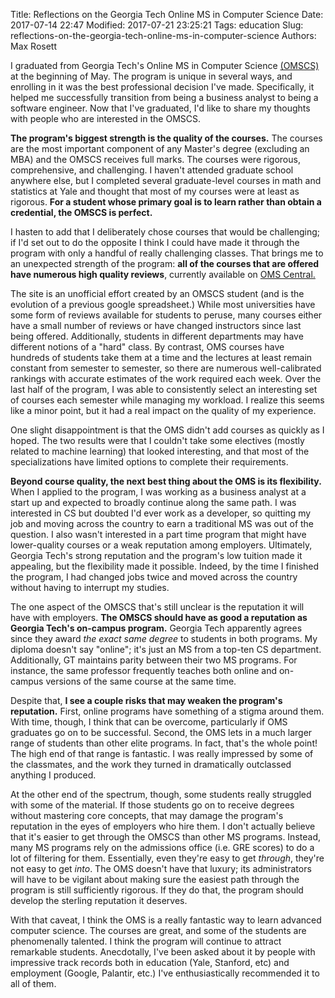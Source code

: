 Title: Reflections on the Georgia Tech Online MS in Computer Science
Date: 2017-07-14 22:47
Modified: 2017-07-21 23:25:21
Tags: education
Slug: reflections-on-the-georgia-tech-online-ms-in-computer-science
Authors: Max Rosett

I graduated from Georgia Tech's Online MS in Computer Science [(OMSCS)](www.omscs.gatech.edu) at the beginning of May. The program is unique in several ways, and enrolling in it was the best professional decision I've made. Specifically, it helped me successfully transition from being a business analyst to being a software engineer. Now that I've graduated, I'd like to share my thoughts with people who are interested in the OMSCS.

**The program's biggest strength is the quality of the courses.** The courses are the most important component of any Master's degree (excluding an MBA) and the OMSCS receives full marks. The courses were rigorous, comprehensive, and challenging. I haven't attended graduate school anywhere else, but I completed several graduate-level courses in math and statistics at Yale and thought that most of my courses were at least as rigorous. **For a student whose primary goal is to learn rather than obtain a credential, the OMSCS is perfect.**

I hasten to add that I deliberately chose courses that would be challenging; if I'd set out to do the opposite I think I could have made it through the program with only a handful of really challenging classes. That brings me to an unexpected strength of the program: **all of the courses that are offered have numerous high quality reviews**, currently available on [OMS Central.](https://omscentral.com/reviews)

The site is an unofficial effort created by an OMSCS student (and is the evolution of a previous google spreadsheet.) While most universities have some form of reviews available for students to peruse, many courses either have a small number of reviews or have changed instructors since last being offered. Additionally, students in different departments may have different notions of a \"hard\" class. By contrast, OMS courses have hundreds of students take them at a time and the lectures at least remain constant from semester to semester, so there are numerous well-calibrated rankings with accurate estimates of the work required each week. Over the last half of the program, I was able to consistently select an interesting set of courses each semester while managing my workload. I realize this seems like a minor point, but it had a real impact on the quality of my experience.

One slight disappointment is that the OMS didn't add courses as quickly as I hoped. The two results were that I couldn't take some electives (mostly related to machine learning) that looked interesting, and that most of the specializations have limited options to complete their requirements. 

**Beyond course quality, the next best thing about the OMS is its flexibility.** When I applied to the program, I was working as a business analyst at a start up and expected to broadly continue along the same path. I was interested in CS but doubted I'd ever work as a developer, so quitting my job and moving across the country to earn a traditional MS was out of the question. I also wasn't interested in a part time program that might have lower-quality courses or a weak reputation among employers. Ultimately, Georgia Tech's strong reputation and the program's low tuition made it appealing, but the flexibility made it possible. Indeed, by the time I finished the program, I had changed jobs twice and moved across the country without having to interrupt my studies.

The one aspect of the OMSCS that's still unclear is the reputation it will have with employers. **The OMSCS should have as good a reputation as Georgia Tech's on-campus program.** Georgia Tech apparently agrees since they award *the exact same degree* to students in both programs. My diploma doesn't say \"online\"; it's just an MS from a top-ten CS department. Additionally, GT maintains parity between their two MS programs. For instance, the same professor frequently teaches both online and on-campus versions of the same course at the same time.

Despite that, **I see a couple risks that may weaken the program's reputation.** First, online programs have something of a stigma around them. With time, though, I think that can be overcome, particularly if OMS graduates go on to be successful. Second, the OMS lets in a much larger range of students than other elite programs. In fact, that's the whole point! The high end of that range is fantastic. I was really impressed by some of the classmates, and the work they turned in dramatically outclassed anything I  produced. 

At the other end of the spectrum, though, some students really struggled with some of the material. If those students go on to receive degrees without mastering core concepts, that may damage the program's reputation in the eyes of employers who hire them. I don't actually believe that it's easier to get through the OMSCS than other MS programs. Instead, many MS programs rely on the admissions office (i.e. GRE scores) to do a lot of filtering for them. Essentially, even they're easy to get *through*, they're not easy to get *into*. The OMS doesn't have that luxury; its administrators will have to be vigilant about making sure the easiest path through the program is still sufficiently rigorous. If they do that, the program should develop the sterling reputation it deserves.

With that caveat, I think the OMS is a really fantastic way to learn advanced computer science. The courses are great, and some of the students are phenomenally talented. I think the program will continue to attract remarkable students. Anecdotally, I've been asked about it by people with impressive track records both in education (Yale, Stanford, etc) and employment (Google, Palantir, etc.) I've enthusiastically recommended it to all of them.